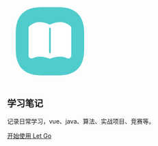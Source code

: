 <!-- _coverpage.md -->

<svg t="1690364413307" class="icon" viewBox="0 0 1024 1024" version="1.1" xmlns="http://www.w3.org/2000/svg" p-id="1761" width="200" height="200"><path d="M102.4 102.4m307.2 0l204.8 0q307.2 0 307.2 307.2l0 204.8q0 307.2-307.2 307.2l-204.8 0q-307.2 0-307.2-307.2l0-204.8q0-307.2 307.2-307.2Z" fill="#50CCCC" p-id="1762"></path><path d="M638.58688 281.6c38.5024 0 77.02016 14.97088 115.5584 44.91264A35.84 35.84 0 0 1 768 354.816v327.90528a35.84 35.84 0 0 1-51.328 32.32256c-26.04544-12.48256-51.88096-18.72384-77.5168-18.72384-42.39872 0-84.7872 8.53504-127.1552 25.6l-4.23936-1.67936c-40.96-15.9488-81.93024-23.92064-122.91072-23.92064-25.64096 0-51.47648 6.24128-77.5168 18.72384a35.84 35.84 0 0 1-51.31264-31.08864l-0.02048-1.2288V354.816a35.84 35.84 0 0 1 13.8496-28.30336C308.39296 296.57088 346.91072 281.6 385.408 281.6c41.84576 0 82.82624 9.64608 122.94656 28.93824L512 312.32c41.28256-20.48 83.47648-30.72 126.58688-30.72zM512 348.16a10.24 10.24 0 0 0-10.24 10.24v286.72a10.24 10.24 0 0 0 20.48 0V358.4a10.24 10.24 0 0 0-10.24-10.24z" fill="#FFFFFF" p-id="1763"></path></svg>

## 学习笔记

记录日常学习，vue、java、算法、实战项目、竞赛等。

[开始使用 Let Go](/README.md)